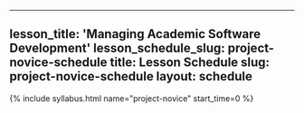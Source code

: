 
---
lesson_title: 'Managing Academic Software Development'
lesson_schedule_slug: project-novice-schedule
title: Lesson Schedule
slug: project-novice-schedule
layout: schedule
---
{% include syllabus.html  name="project-novice" start_time=0 %}